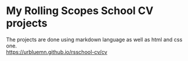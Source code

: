 # My Rolling Scopes School CV projects
The projects are done using markdown language as well as html and css one.  
https://urbluemn.github.io/rsschool-cv/cv
